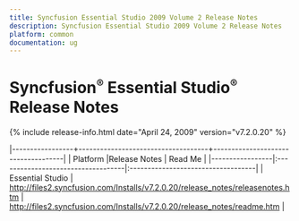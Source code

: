 ```yaml
---
title: Syncfusion Essential Studio 2009 Volume 2 Release Notes  
description: Syncfusion Essential Studio 2009 Volume 2 Release Notes  
platform: common
documentation: ug
---
```


# Syncfusion<sup style="font-size:70%">&reg;</sup>   Essential Studio<sup style="font-size:70%">&reg;</sup> Release Notes  

{% include release-info.html date="April 24, 2009"  version="v7.2.0.20" %} 

|-----------------+------------------------------------+------------------------------------|
|   Platform      |Release Notes                       | Read Me                            |
|-----------------|:-----------------------------------|:-----------------------------------|
| Essential Studio  | <http://files2.syncfusion.com/Installs/v7.2.0.20/release_notes/releasenotes.htm> | <http://files2.syncfusion.com/Installs/v7.2.0.20/release_notes/readme.htm> |



